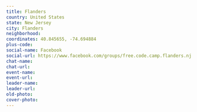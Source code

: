 ```yaml
---
title: Flanders
country: United States
state: New Jersey
city: Flanders
neighborhood: 
coordinates: 40.845655, -74.694884
plus-code:
social-name: Facebook
social-url: https://www.facebook.com/groups/free.code.camp.flanders.nj
chat-name:
chat-url:
event-name:
event-url:
leader-name:
leader-url:
old-photo: 
cover-photo:
---
```

